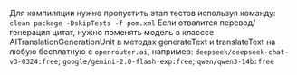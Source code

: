 Для компиляции нужно пропустить этап тестов используя команду: `clean package -DskipTests -f pom.xml`
Если отвалится перевод/генерация цитат, нужно поменять модель в класссе AITranslationGenerationUnit в методах generateText и translateText на любую бесплатную с `openrouter.ai`, например: `deepseek/deepseek-chat-v3-0324:free`; `google/gemini-2.0-flash-exp:free`; `qwen/qwen3-14b:free`
